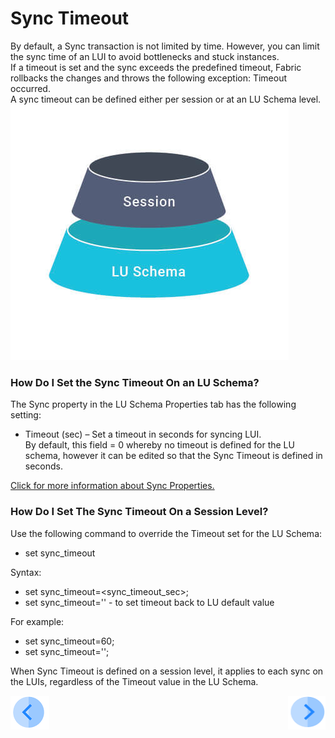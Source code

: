# Sync Timeout

By default, a Sync transaction is not limited by time. However, you can limit the sync time of an LUI to avoid bottlenecks and stuck instances.\
If a timeout is set and the sync exceeds the predefined timeout, Fabric rollbacks the changes and throws the following exception: Timeout occurred.\
A sync timeout can be defined either per session or at an LU Schema level.
![image](/articles/14_sync_LU_instance/images/6_7_sync_timeout_levels.png)
### How Do I Set the Sync Timeout On an LU Schema?
The Sync property in the LU Schema Properties tab has the following setting:
* Timeout (sec) – Set a timeout in seconds for syncing LUI.\
By default, this field = 0 whereby no timeout is defined for the LU schema, however it can be edited so that the Sync Timeout is defined in seconds.

[Click for more information about Sync Properties.](/articles/14_sync_LU_instance/04_sync_methods.md)

### How Do I Set The Sync Timeout On a Session Level?
Use the following command to override the Timeout set for the LU Schema:
* set sync_timeout

Syntax: 
* set sync_timeout=<sync_timeout_sec>;
* set sync_timeout='' - to set timeout back to LU default value

For example:
* set sync_timeout=60;
* set sync_timeout='';

When Sync Timeout is defined on a session level, it applies to each sync on the LUIs, regardless of the Timeout value in the LU Schema.


[![Previous](/articles/images/Previous.png)](/articles/14_sync_LU_instance/07_sync_levels.md)[<img align="right" width="60" height="54" src="/articles/images/Next.png">](/articles/14_sync_LU_instance/09_skip_sync.md)








